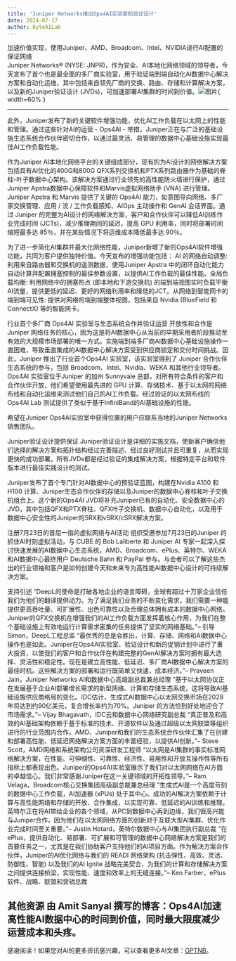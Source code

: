 ```yaml
---
title: 'Juniper Networks推出Ops4AI实验室和验证设计'
date: 2024-07-17
author: ByteAILab
---
```


加速价值实现，使用Juniper、AMD、Broadcom、Intel、NVIDIA进行AI配置的保证网络  
Juniper Networks® (NYSE: JNPR)，作为安全、AI本地化网络领域的领导者，今天宣布了首个也是最全面的多厂商实验室，用于验证端到端自动化AI数据中心解决方案和自动化运维，其中包括来自领先厂商的交换、路由、存储和计算解决方案，以及新的Juniper验证设计 (JVDs)，可加速部署AI集群的时间到价值。![图片](https://ai-techpark.com/wp-content/uploads/2024/07/Juniper-N-960x540.jpg){ width=60% }

---
此外，Juniper发布了新的关键软件增强功能，优化AI工作负载在以太网上的性能和管理。通过这些针对AI的运营 - Ops4AI - 举措，Juniper正在与广泛的基础设施生态系统合作伙伴密切合作，以通过最灵活、易管理的数据中心基础设施实现最佳AI工作负载性能。

作为Juniper AI本地化网络平台的关键组成部分，现有的为AI设计的网络解决方案包括具有AI优化的400G和800G QFX系列交换机和PTX系列路由器作为基础的脊柱-叶子数据中心架构。该解决方案通过行业领先的高性能防火墙进行保护，通过Juniper Apstra数据中心保障软件和Marvis虚拟网络助手 (VNA) 进行管理。Juniper Apstra 和 Marvis 提供了关键的 Ops4AI 能力，如意图导向网络、多厂家交换管理、应用 / 流 / 工作负载感知、AIOps 主动操作和 GenAI 会话界面。通过 Juniper 的完整为AI设计的网络解决方案，客户和合作伙伴可以降低AI训练作业完成时间 (JCTs)，减少推理期间的延迟，提高 GPU 利用率，同时将部署时间缩短最多达 85％，并在某些情况下将运维成本降低最多达 90％。

为了进一步简化AI集群并最大化网络性能，Juniper新增了新的Ops4AI软件增强功能，共同为客户提供独特价值。今天宣布的增强功能包括：
AI 的网络自动调整: 利用来自路由器和交换机的遥测数据，使用Juniper Apstra 中的闭环自动化能力自动计算并配置拥塞控制的最佳参数设置，以提供AI工作负载的最佳性能。全局负载均衡: 利用网络中的拥塞热点 (即本地和下游交换机) 的端到端视图实时负载平衡AI流量，提供更低的延迟、更好的网络利用率和降低的JCT。从网络到智能网卡的端到端可见性: 提供对网络的端到端整体视图，包括来自 Nvidia (BlueField 和 ConnectX) 等的智能网卡。

行业首个多厂商 Ops4AI 实验室与生态系统合作并验证运营
开放性和合作是 Juniper 网络任务的核心，因为这是将AI数据中心从当前的早期采用者阶段推动至有效的大规模市场部署的唯一方式。实施端到端多厂商AI数据中心基础设施操作一直困难，导致垂直集成的AI数据中心解决方案受到供应商锁定和交付时间挑战。因此，Juniper 推出了行业首个Ops4AI 实验室，该实验室得到了 Juniper 合作伙伴生态系统的参与，包括 Broadcom、Intel、Nvidia、WEKA 和其他行业领导者。Ops4AI 实验室位于Juniper 的加州 Sunnyvale 总部，对所有符合条件的客户和合作伙伴开放，他们希望使用最先进的 GPU 计算、存储技术、基于以太网的网络布线和自动化运维来测试他们自己的AI工作负载。经过验证的以太网布线的Ops4AI Lab 测试提供了类似于基于InfiniBand的AI基础设施的性能。

希望在Juniper Ops4AI实验室中获得位置的用户应联系当地的Juniper Networks销售团队。

Juniper验证设计提供保证
Juniper验证设计是详细的实施文档，使新客户确信他们选择的解决方案和拓扑结构经过完善描述、经过良好测试并且可重复，从而实现更快的成功部署。所有JVDs都是经过验证的集成解决方案，根据特定平台和软件版本进行最佳实践设计的测试。

Juniper发布了首个专门针对AI数据中心的预验证蓝图，构建在Nvidia A100 和 H100 计算、Juniper生态合作伙伴的存储以及Juniper的数据中心脊柱和叶子交换机组合上。这个新的Ops4AI JVD将补充Juniper已有的自动化、安全数据中心的JVD，其中包括QFX和PTX脊柱、QFX叶子交换机、数据中心自动化，以及用于数据中心安全性的Juniper的SRX和vSRX/cSRX解决方案。

注册7月23日的首屈一指的虚拟网络与AI活动
组织受邀参加7月23日的Juniper 的抓住AI时刻虚拟活动，与 CUBE 的 Bob Laliberte 和 Juniper AI 专家一起深入探讨快速发展的AI数据中心生态系统，AMD、Broadcom、ePlus、英特尔、WEKA 和AI数据中心最终用户 Deutsche Bahn 和 PayPal 参与。与会者可以了解这些杰出的行业领袖和客户是如何创建今天和未来专为高性能AI数据中心设计的可持续解决方案。

支持引述
“DeepL的使命是打破各地企业的语言障碍，全球有超过十万家企业信任我们为他们的翻译提供动力。为了满足我们业务的不断变化需求，我们需要一种能提供更高吞吐量、可扩展性、出色可靠性以及合理总体拥有成本的数据中心网络。Juniper的QFX交换机在增强我们的AI工作负载方面发挥着核心作用，为我们在整个基础设施上有效地运行计算需求密集的任务提供了坚实的网络基础。”– 引导Simon，DeepL工程总监
“最优秀的总是会胜出，计算、存储、网络和AI数据中心操作也是如此。Juniper在Ops4AI实验室、验证设计和新的促销计划中进行了重大投资，以使我们的客户和合作伙伴在构建完整的GenAI解决方案时拥有最大选择、灵活性和稳定性。现在是建立高性能、低延迟、多厂商AI数据中心解决方案的最佳时机。这些解决方案的部署和运行既简单又快速，成本经济。”– Praveen Jain，Juniper Networks AI和数据中心高级副总裁兼总经理
“基于以太网协议正在发展基于企业AI部署增长需求的新型网络、计算和存储生态系统，这将导致AI基础设施供应商格局的变化。IDC估计，生成式AI数据中心以太网交换市场在2028年将达到约90亿美元，复合增长率约为70%。Juniper 的方法恰到好处地迎合了市场需求。”– Vijay Bhagavath，IDC云和数据中心网络研究副总裁
“真正普及和高效的AI基础架构依赖于基于标准的技术、开源软件以及通过超级以太网联盟等组织进行的行业范围内合作。AMD、Juniper和我们的生态系统合作伙伴汇集了在创建和部署高性能、低延迟网络解决方案方面的丰富经验，以提供AI创新。”– Steve Scott，AMD网络和系统架构公司资深研发工程师
“以太网是AI集群的事实标准网络解决方案，在性能、可伸缩性、可靠性、经济性、易用性和开放互操作性等所有指标上都表现出色。Juniper的Ops4AI实验室展示了我们对以太网网络在AI方面的卓越信心。我们非常感谢Juniper在这一关键领域的开拓性领导。”– Ram Velaga，Broadcom核心交换集团高级副总裁兼总经理
“生成式AI是一个高度苛刻的数据中心工作负载，AI加速器 (xPUs) 处于其中心。成功的AI解决方案依赖于计算与高性能网络和存储的开放、合作集成，以实现可靠、低延迟的AI训练和推理。英特尔正在将AI带给企业的各个领域，从PC到数据中心再到边缘，我们很高兴能与Juniper合作，因为他们在以太网网络方面的创新对于互联大型AI集群、优化作业完成时间至关重要。”– Justin Hotard，英特尔数据中心与AI集团执行副总裁
“在ePlus，提供自动化、易部署、可扩展和可管理的数据中心网络解决方案是我们的首要任务之一，尤其是在我们协助客户支持他们的AI项目方面。作为解决方案合作伙伴，Juniper的AI优化网络与我们的 READI 网络架构 (抗击弹性、高效、灵活、防御性、智能) 以及我们的AI Ignite 战略完美契合，为我们的计算和存储解决方案之间提供连接桥梁，实现性能、速度和效率上的无缝连接。”– Ken Farber，ePlus软件、战略、联盟和营销总裁

其他资源
由 Amit Sanyal 撰写的博客：Ops4AI加速高性能AI数据中心的时间到价值，同时最大限度减少运营成本和头疼。
---
感谢阅读！如果您对AI的更多资讯感兴趣，可以查看更多AI文章：[GPTNB](https://gptnb.com)。